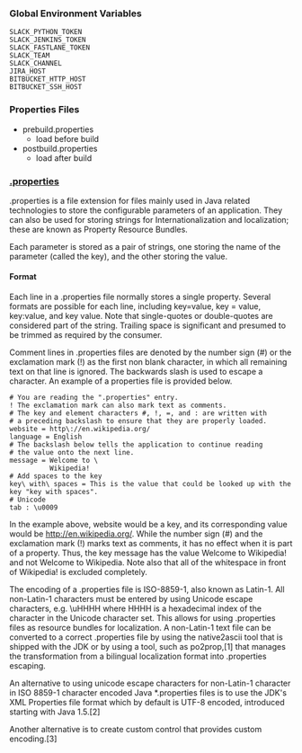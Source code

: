 
### Global Environment Variables
```
SLACK_PYTHON_TOKEN
SLACK_JENKINS_TOKEN
SLACK_FASTLANE_TOKEN
SLACK_TEAM
SLACK_CHANNEL
JIRA_HOST
BITBUCKET_HTTP_HOST
BITBUCKET_SSH_HOST
```

### Properties Files
* prebuild.properties
  * load before build
* postbuild.properties
  * load after build 

### [.properties](https://en.wikipedia.org/wiki/.properties)
.properties is a file extension for files mainly used in Java related technologies to store the configurable parameters of an application. They can also be used for storing strings for Internationalization and localization; these are known as Property Resource Bundles.

Each parameter is stored as a pair of strings, one storing the name of the parameter (called the key), and the other storing the value.

#### Format
Each line in a .properties file normally stores a single property. Several formats are possible for each line, including key=value, key = value, key:value, and key value. Note that single-quotes or double-quotes are considered part of the string. Trailing space is significant and presumed to be trimmed as required by the consumer.

Comment lines in .properties files are denoted by the number sign (#) or the exclamation mark (!) as the first non blank character, in which all remaining text on that line is ignored. The backwards slash is used to escape a character. An example of a properties file is provided below.

```
# You are reading the ".properties" entry.
! The exclamation mark can also mark text as comments.
# The key and element characters #, !, =, and : are written with
# a preceding backslash to ensure that they are properly loaded.
website = http\://en.wikipedia.org/
language = English
# The backslash below tells the application to continue reading
# the value onto the next line.
message = Welcome to \
          Wikipedia!
# Add spaces to the key
key\ with\ spaces = This is the value that could be looked up with the key "key with spaces".
# Unicode
tab : \u0009
```

In the example above, website would be a key, and its corresponding value would be http://en.wikipedia.org/. While the number sign (#) and the exclamation mark (!) marks text as comments, it has no effect when it is part of a property. Thus, the key message has the value Welcome to Wikipedia! and not Welcome to Wikipedia. Note also that all of the whitespace in front of Wikipedia! is excluded completely.

The encoding of a .properties file is ISO-8859-1, also known as Latin-1. All non-Latin-1 characters must be entered by using Unicode escape characters, e.g. \uHHHH where HHHH is a hexadecimal index of the character in the Unicode character set. This allows for using .properties files as resource bundles for localization. A non-Latin-1 text file can be converted to a correct .properties file by using the native2ascii tool that is shipped with the JDK or by using a tool, such as po2prop,[1] that manages the transformation from a bilingual localization format into .properties escaping.

An alternative to using unicode escape characters for non-Latin-1 character in ISO 8859-1 character encoded Java *.properties files is to use the JDK's XML Properties file format which by default is UTF-8 encoded, introduced starting with Java 1.5.[2]

Another alternative is to create custom control that provides custom encoding.[3]

